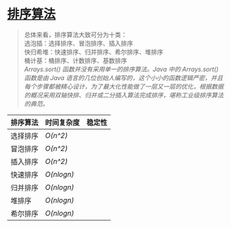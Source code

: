 # [排序算法](https://leetcode-cn.com/leetbook/detail/sort-algorithms/)
>总体来看，排序算法大致可分为十类：  
>选泡插：选择排序、冒泡排序、插入排序  
>快归希堆：快速排序、归并排序、希尔排序、堆排序  
>桶计基：桶排序、计数排序、基数排序  
*Arrays.sort() 函数并没有采用单一的排序算法。Java 中的 Arrays.sort() 函数是由 Java 语言的几位创始人编写的，这个小小的函数逻辑严密，并且每个步骤都被精心设计，为了最大化性能做了一层又一层的优化，根据数据的概况采用双轴快排、归并或二分插入算法完成排序，堪称工业级排序算法的典范。*  

排序算法 | 时间复杂度 | 稳定性
---- | ---- | ----
选择排序 | *O(n^2)* |
冒泡排序 | *O(n^2)* |
插入排序 | *O(n^2)* |
快速排序 | *O(nlogn)* |
归并排序 | *O(nlogn)* |
堆排序 | *O(nlogn)* |
希尔排序 | *O(nlogn)* |
